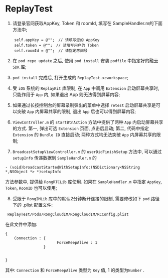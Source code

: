 # ReplayTest

1. 请登录官网获取AppKey, Token 和 roomId, 填写在 SampleHandler.m的下面方法中;

```
    self.appKey = @"";　// 请填写您的 AppKey 
    self.token = @"";　// 请填写用户的 Token
    self.roomId = @"";　// 请指定房间号
```
    
2. 在 `pod repo update` 之后, 使用 `pod install` 安装 `podfile` 中指定好的融云 `SDK` 库;

3. `pod install` 完成后, 打开生成的 `ReplayTest.xcworkspace`;

4. 受 `iOS` 系统的 `ReplayKit` 库限制, 在 `App` 中调用 `Extension` 启动屏幕共享时, 只能作用于 `App` 内, 如果退出 App 则无法得到屏幕内容;

5. 如果通过长按控制台的屏幕录制弹出的菜单中选择 `retest` 启动屏幕共享是可以突破 `App` 内屏幕共享的限制, 退出 `App` 后也可以得到屏幕内容;

6. `ViewController.m` 的 `startBtnAction` 方法中提供了两种 `App` 内启动屏幕共享的方式. 第一, 弹出可选 `Extension` 页面, 点击后启动; 第二, 代码中指定 `Extension` 的 `Bundle ID` 直接启动; 两种方式均无法突破 `App` 内屏幕共享的限制;

7. `BroadcastSetupViewController.m` 的 `userDidFinishSetup` 方法中, 可以通过 `setupInfo` 传递数据到 `SampleHandler.m` 的

```
- (void)broadcastStartedWithSetupInfo:(NSDictionary<NSString *,NSObject *> *)setupInfo 
```

 方法参数中, 提供给 `RongRTCLib` 库使用. 如果在 `SampleHandler.m` 中指定 `AppKey`, `Token`, `RoomID` 也可以使用;

8. 受限于 `RongIMLib` 库中的默认2分钟断开连接的限制, 需要修改如下 `pod` 路径下的 .plist 配置文件:

```
 ReplayTest/Pods/RongCloudIM/RongCloudIM/RCConfig.plist
```
 在此文件中添加:

 ```
 {
     Connection : {
 						ForceKeepAlive : 1
                  }
 
 
 }
 ```
 其中: `Connection` 和 `ForceKeepAlive` 类型为 `Key` 值, 1 的类型为`Number` .
 
 
 
